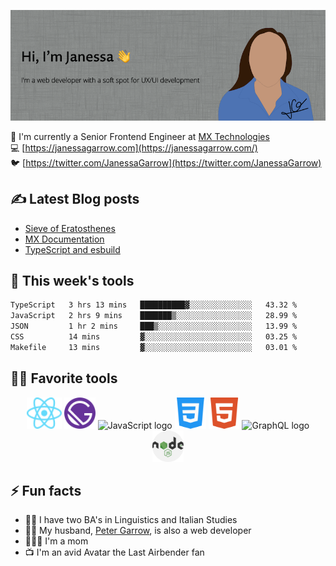 ![Hi, I'm Janessa! I'm a web developer with a soft spot for UX/UI development](./images/github-readme-banner.png)

🚀 I'm currently a Senior Frontend Engineer at [MX Technologies](https://www.mx.com/)<br/>
💻 [https://janessagarrow.com](https://janessagarrow.com/)<br/>
🐦 [https://twitter.com/JanessaGarrow](https://twitter.com/JanessaGarrow)

## ✍️ Latest Blog posts 
<!-- BLOG-POST-LIST:START -->
- [Sieve of Eratosthenes](https://janessagarrow.com/blog/sieve-of-eratosthenes/)
- [MX Documentation](https://janessagarrow.com/portfolio/mx-docs/)
- [TypeScript and esbuild](https://janessagarrow.com/blog/typescript-and-esbuild/)
<!-- BLOG-POST-LIST:END -->

## 🔨 This week's tools
<!--START_SECTION:waka-->

```txt
TypeScript   3 hrs 13 mins   ██████████▓░░░░░░░░░░░░░░   43.32 %
JavaScript   2 hrs 9 mins    ███████▒░░░░░░░░░░░░░░░░░   28.99 %
JSON         1 hr 2 mins     ███▒░░░░░░░░░░░░░░░░░░░░░   13.99 %
CSS          14 mins         ▓░░░░░░░░░░░░░░░░░░░░░░░░   03.25 %
Makefile     13 mins         ▓░░░░░░░░░░░░░░░░░░░░░░░░   03.01 %
```

<!--END_SECTION:waka-->

## 👩‍💻 Favorite tools

<div align="center">
<img height="50px" src="./images/react-atom.svg" alt="ReactJS logo"/> <img height="50px" src="./images/Gatsby_Monogram.svg" alt="GatsbyJS logo"/> <img height="50px" src="https://upload.wikimedia.org/wikipedia/commons/thumb/6/6a/JavaScript-logo.png/480px-JavaScript-logo.png" alt="JavaScript logo"/> <img height="50px" src="/images/css-3.svg" alt="CSS3 logo"/>
<img height="50px" src="./images/html5.svg" alt="HTML5 logo"/> <img height="50px" src="https://graphql.org/img/logo.svg" alt="GraphQL logo"/> <img height="50px" src="./images/nodejs.svg" alt="NodeJS logo"/>
</div>

## ⚡ Fun facts
- 👩‍🎓 I have two BA's in Linguistics and Italian Studies
- 👨‍💻 My husband, [Peter Garrow](https://petergarrow.com/), is also a web developer
- 👨‍👩‍👧 I'm a mom 
- 📺 I'm an avid Avatar the Last Airbender fan
